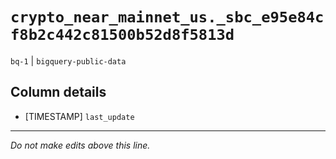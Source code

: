 # `crypto_near_mainnet_us._sbc_e95e84cf8b2c442c81500b52d8f5813d`
`bq-1` | `bigquery-public-data`

## Column details
* [TIMESTAMP] `last_update`

-------------------------------------------------------------------------------
*Do not make edits above this line.*
